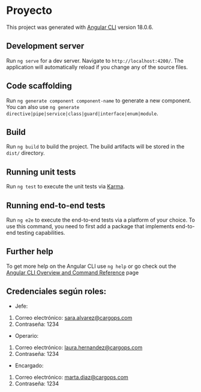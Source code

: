# Proyecto

This project was generated with [Angular CLI](https://github.com/angular/angular-cli) version 18.0.6.

## Development server

Run `ng serve` for a dev server. Navigate to `http://localhost:4200/`. The application will automatically reload if you change any of the source files.

## Code scaffolding

Run `ng generate component component-name` to generate a new component. You can also use `ng generate directive|pipe|service|class|guard|interface|enum|module`.

## Build

Run `ng build` to build the project. The build artifacts will be stored in the `dist/` directory.

## Running unit tests

Run `ng test` to execute the unit tests via [Karma](https://karma-runner.github.io).

## Running end-to-end tests

Run `ng e2e` to execute the end-to-end tests via a platform of your choice. To use this command, you need to first add a package that implements end-to-end testing capabilities.

## Further help

To get more help on the Angular CLI use `ng help` or go check out the [Angular CLI Overview and Command Reference](https://angular.dev/tools/cli) page

## Credenciales según roles:
* Jefe: 
1. Correo electrónico: sara.alvarez@cargops.com
2. Contraseña: 1234
* Operario: 
1. Correo electrónico: laura.hernandez@cargops.com
2. Contraseña: 1234
* Encargado: 
1. Correo electrónico: marta.diaz@cargops.com
2. Contraseña: 1234